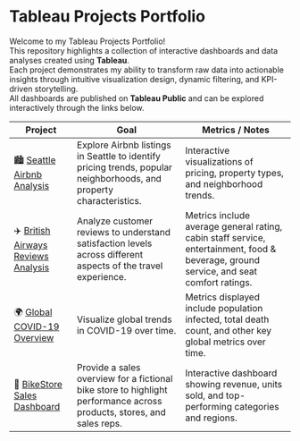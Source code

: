 # Tableau Projects Portfolio

Welcome to my Tableau Projects Portfolio!  
This repository highlights a collection of interactive dashboards and data analyses created using **Tableau**.  
Each project demonstrates my ability to transform raw data into actionable insights through intuitive visualization design, dynamic filtering, and KPI-driven storytelling.  
All dashboards are published on **Tableau Public** and can be explored interactively through the links below.

| Project | Goal | Metrics / Notes |
|---------|------|----------------|
| 🏙️ [Seattle Airbnb Analysis](https://public.tableau.com/app/profile/matthew.glass8759/viz/SeattleAirbnbMarketOverview/Dashboard1) | Explore Airbnb listings in Seattle to identify pricing trends, popular neighborhoods, and property characteristics. | Interactive visualizations of pricing, property types, and neighborhood trends. |
| ✈️ [British Airways Reviews Analysis](https://public.tableau.com/app/profile/matthew.glass8759/viz/BritishAirwaysReviews_17602039470770/Dashboard1) | Analyze customer reviews to understand satisfaction levels across different aspects of the travel experience. | Metrics include average general rating, cabin staff service, entertainment, food & beverage, ground service, and seat comfort ratings. |
| 🌍 [Global COVID-19 Overview](https://public.tableau.com/app/profile/matthew.glass8759/viz/Covid-19Metrics_17610016200910/Dashboard1) | Visualize global trends in COVID-19 over time. | Metrics displayed include population infected, total death count, and other key global metrics over time. |
| 🚴 [BikeStore Sales Dashboard](https://public.tableau.com/app/profile/matthew.glass8759/viz/BikeStoreProject_17620213654550/Dashboard1) | Provide a sales overview for a fictional bike store to highlight performance across products, stores, and sales reps. | Interactive dashboard showing revenue, units sold, and top-performing categories and regions. |
